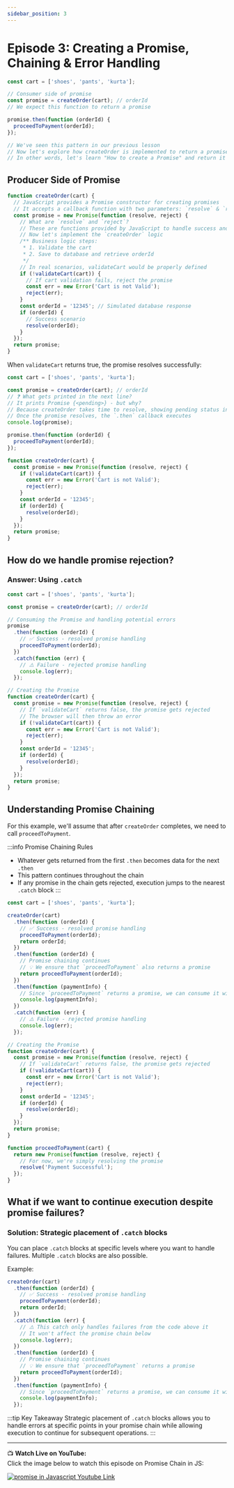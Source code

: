 ```yaml
---
sidebar_position: 3
---
```


# Episode 3: Creating a Promise, Chaining & Error Handling

```js
const cart = ['shoes', 'pants', 'kurta'];

// Consumer side of promise
const promise = createOrder(cart); // orderId
// We expect this function to return a promise

promise.then(function (orderId) {
  proceedToPayment(orderId);
});

// We've seen this pattern in our previous lesson
// Now let's explore how createOrder is implemented to return a promise
// In other words, let's learn "How to create a Promise" and return it
```

## Producer Side of Promise

```js
function createOrder(cart) {
  // JavaScript provides a Promise constructor for creating promises
  // It accepts a callback function with two parameters: `resolve` & `reject`
  const promise = new Promise(function (resolve, reject) {
    // What are `resolve` and `reject`?
    // These are functions provided by JavaScript to handle success and failure scenarios
    // Now let's implement the `createOrder` logic
    /** Business logic steps:
     * 1. Validate the cart
     * 2. Save to database and retrieve orderId
     */
    // In real scenarios, validateCart would be properly defined
    if (!validateCart(cart)) {
      // If cart validation fails, reject the promise
      const err = new Error('Cart is not Valid');
      reject(err);
    }
    const orderId = '12345'; // Simulated database response
    if (orderId) {
      // Success scenario
      resolve(orderId);
    }
  });
  return promise;
}
```

When `validateCart` returns true, the promise resolves successfully:

```js
const cart = ['shoes', 'pants', 'kurta'];

const promise = createOrder(cart); // orderId
// ❓ What gets printed in the next line?
// It prints Promise {<pending>} - but why?
// Because createOrder takes time to resolve, showing pending status initially
// Once the promise resolves, the `.then` callback executes
console.log(promise);

promise.then(function (orderId) {
  proceedToPayment(orderId);
});

function createOrder(cart) {
  const promise = new Promise(function (resolve, reject) {
    if (!validateCart(cart)) {
      const err = new Error('Cart is not Valid');
      reject(err);
    }
    const orderId = '12345';
    if (orderId) {
      resolve(orderId);
    }
  });
  return promise;
}
```

## How do we handle promise rejection?

### Answer: Using `.catch`

```js
const cart = ['shoes', 'pants', 'kurta'];

const promise = createOrder(cart); // orderId

// Consuming the Promise and handling potential errors
promise
  .then(function (orderId) {
    // ✅ Success - resolved promise handling
    proceedToPayment(orderId);
  })
  .catch(function (err) {
    // ⚠️ Failure - rejected promise handling
    console.log(err);
  });

// Creating the Promise
function createOrder(cart) {
  const promise = new Promise(function (resolve, reject) {
    // If `validateCart` returns false, the promise gets rejected
    // The browser will then throw an error
    if (!validateCart(cart)) {
      const err = new Error('Cart is not Valid');
      reject(err);
    }
    const orderId = '12345';
    if (orderId) {
      resolve(orderId);
    }
  });
  return promise;
}
```

## Understanding Promise Chaining

For this example, we'll assume that after `createOrder` completes, we need to call `proceedToPayment`.

:::info Promise Chaining Rules
- Whatever gets returned from the first `.then` becomes data for the next `.then`
- This pattern continues throughout the chain
- If any promise in the chain gets rejected, execution jumps to the nearest `.catch` block
:::

```js
const cart = ['shoes', 'pants', 'kurta'];

createOrder(cart)
  .then(function (orderId) {
    // ✅ Success - resolved promise handling
    proceedToPayment(orderId);
    return orderId;
  })
  .then(function (orderId) {
    // Promise chaining continues
    // 💡 We ensure that `proceedToPayment` also returns a promise
    return proceedToPayment(orderId);
  })
  .then(function (paymentInfo) {
    // Since `proceedToPayment` returns a promise, we can consume it with `.then`
    console.log(paymentInfo);
  })
  .catch(function (err) {
    // ⚠️ Failure - rejected promise handling
    console.log(err);
  });

// Creating the Promise
function createOrder(cart) {
  const promise = new Promise(function (resolve, reject) {
    // If `validateCart` returns false, the promise gets rejected
    if (!validateCart(cart)) {
      const err = new Error('Cart is not Valid');
      reject(err);
    }
    const orderId = '12345';
    if (orderId) {
      resolve(orderId);
    }
  });
  return promise;
}

function proceedToPayment(cart) {
  return new Promise(function (resolve, reject) {
    // For now, we're simply resolving the promise
    resolve('Payment Successful');
  });
}
```

## What if we want to continue execution despite promise failures?

### Solution: Strategic placement of `.catch` blocks

You can place `.catch` blocks at specific levels where you want to handle failures. Multiple `.catch` blocks are also possible.

Example:

```js
createOrder(cart)
  .then(function (orderId) {
    // ✅ Success - resolved promise handling
    proceedToPayment(orderId);
    return orderId;
  })
  .catch(function (err) {
    // ⚠️ This catch only handles failures from the code above it
    // It won't affect the promise chain below
    console.log(err);
  })
  .then(function (orderId) {
    // Promise chaining continues
    // 💡 We ensure that `proceedToPayment` returns a promise
    return proceedToPayment(orderId);
  })
  .then(function (paymentInfo) {
    // Since `proceedToPayment` returns a promise, we can consume it with `.then`
    console.log(paymentInfo);
  });
```

:::tip Key Takeaway
Strategic placement of `.catch` blocks allows you to handle errors at specific points in your promise chain while allowing execution to continue for subsequent operations.
:::

---

📺 **Watch Live on YouTube:**  
Click the image below to watch this episode on Promise Chain in JS:

[![promise in Javascript Youtube Link](https://img.youtube.com/vi/U74BJcr8NeQ/0.jpg)](https://www.youtube.com/watch?v=U74BJcr8NeQ&list=PLlasXeu85E9eWOpw9jxHOQyGMRiBZ60aX&index=4&ab_channel=AkshaySaini)